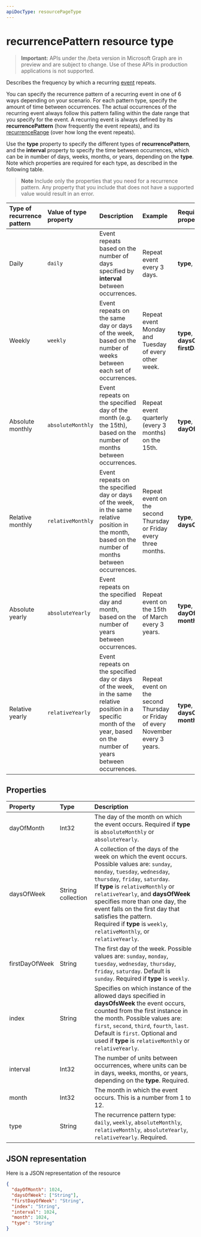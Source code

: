 ```yaml
---
apiDocType: resourcePageType
---
```

# recurrencePattern resource type

> **Important:** APIs under the /beta version in Microsoft Graph are in preview and are subject to change. Use of these APIs in production applications is not supported.

Describes the frequency by which a recurring [event](event.md) repeats.

You can specify the recurrence pattern of a recurring event in one of 6 ways depending on your scenario. For each pattern type, specify the amount of time between occurrences. The actual occurrences of the recurring event always follow this pattern falling within the date range that you specify for the event. A recurring event is always defined by its **recurrencePattern** (how frequently the event repeats), and its [recurrenceRange](recurrencerange.md) (over how long the event repeats).

Use the **type** property to specify the different types of **recurrencePattern**, and the **interval** property to specify the time between occurrences, which can be in number of days, weeks, months, or years, depending on the **type**. Note which properties are required for each type, as described in the following table.

> **Note** Include only the properties that you need for a recurrence pattern. Any property that you include that does not have a supported value would result in an error.

| Type of recurrence pattern | Value of type property | Description | Example | Required properties |
|:---------------|:--------|:--------|:--------|:----------|
| Daily | `daily` | Event repeats based on the number of days specified by **interval** between occurrences. | Repeat event every 3 days. | **type**, **interval** |
| Weekly | `weekly` | Event repeats on the same day or days of the week, based on the number of weeks between each set of occurrences. | Repeat event Monday and Tuesday of every other week. | **type**, **interval**, **daysOfWeek**, **firstDayOfWeek** |
| Absolute monthly | `absoluteMonthly` | Event repeats on the specified day of the month (e.g. the 15th), based on the number of months between occurrences. | Repeat event quarterly (every 3 months) on the 15th. | **type**, **interval**, **dayOfMonth** |
| Relative monthly | `relativeMonthly` | Event repeats on the specified day or days of the week, in the same relative position in the month, based on the number of months between occurrences. | Repeat event on the second Thursday or Friday every three months. | **type**, **interval**, **daysOfWeek** |
| Absolute yearly | `absoluteYearly` | Event repeats on the specified day and month, based on the number of years between occurrences. | Repeat event on the 15th of March every 3 years. | **type**, **interval**, **dayOfMonth**, **month** |
| Relative yearly | `relativeYearly` | Event repeats on the specified day or days of the week, in the same relative position in a specific month of the year, based on the number of years between occurrences. | Repeat event on the second Thursday or Friday of every November every 3 years. | **type**, **interval**, **daysOfWeek**, **month** |


## Properties
| Property	   | Type	|Description|
|:---------------|:--------|:----------|
|dayOfMonth|Int32|The day of the month on which the event occurs. Required if **type** is `absoluteMonthly` or `absoluteYearly`. |
|daysOfWeek|String collection|A collection of the days of the week on which the event occurs. Possible values are: `sunday`, `monday`, `tuesday`, `wednesday`, `thursday`, `friday`, `saturday`. <br>If **type** is `relativeMonthly` or `relativeYearly`, and **daysOfWeek** specifies more than one day, the event falls on the first day that satisfies the pattern. <br> Required if **type** is `weekly`, `relativeMonthly`, or `relativeYearly`.|
|firstDayOfWeek|String|The first day of the week. Possible values are: `sunday`, `monday`, `tuesday`, `wednesday`, `thursday`, `friday`, `saturday`. Default is `sunday`. Required if **type** is `weekly`. |
|index|String|Specifies on which instance of the allowed days specified in **daysOfsWeek** the event occurs, counted from the first instance in the month. Possible values are: `first`, `second`, `third`, `fourth`, `last`. Default is `first`. Optional and used if **type** is `relativeMonthly` or `relativeYearly`. |
|interval|Int32|The number of units between occurrences, where units can be in days, weeks, months, or years, depending on the **type**. Required. |
|month|Int32|The month in which the event occurs.  This is a number from 1 to 12.|
|type|String|The recurrence pattern type: `daily`, `weekly`, `absoluteMonthly`, `relativeMonthly`, `absoluteYearly`, `relativeYearly`. Required.|

## JSON representation

Here is a JSON representation of the resource

<!-- {
  "blockType": "resource",
  "optionalProperties": [

  ],
  "@odata.type": "microsoft.graph.recurrencePattern"
}-->

```json
{
  "dayOfMonth": 1024,
  "daysOfWeek": ["String"],
  "firstDayOfWeek": "String",
  "index": "String",
  "interval": 1024,
  "month": 1024,
  "type": "String"
}

```

<!-- uuid: 8fcb5dbc-d5aa-4681-8e31-b001d5168d79
2015-10-25 14:57:30 UTC -->
<!-- {
  "type": "#page.annotation",
  "description": "recurrencePattern resource",
  "keywords": "",
  "section": "documentation",
  "tocPath": ""
}-->